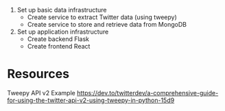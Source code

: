 1. Set up basic data infrastructure
    * Create service to extract Twitter data (using tweepy)
    * Create service to store and retrieve data from MongoDB
2. Set up application infrastructure
    * Create backend Flask
    * Create frontend React


# Resources
Tweepy API v2 Example
https://dev.to/twitterdev/a-comprehensive-guide-for-using-the-twitter-api-v2-using-tweepy-in-python-15d9

